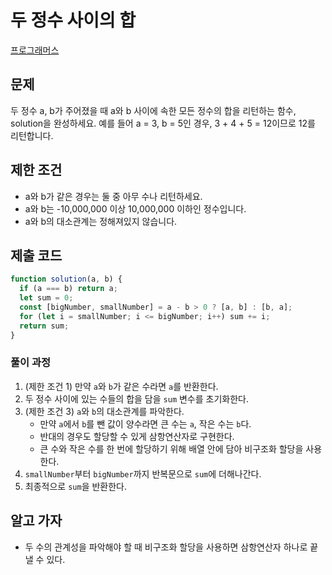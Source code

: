 # 두 정수 사이의 합

[프로그래머스](https://programmers.co.kr/learn/courses/30/lessons/12912)

## 문제

두 정수 a, b가 주어졌을 때 a와 b 사이에 속한 모든 정수의 합을 리턴하는 함수, solution을 완성하세요.
예를 들어 a = 3, b = 5인 경우, 3 + 4 + 5 = 12이므로 12를 리턴합니다.

## 제한 조건

- a와 b가 같은 경우는 둘 중 아무 수나 리턴하세요.
- a와 b는 -10,000,000 이상 10,000,000 이하인 정수입니다.
- a와 b의 대소관계는 정해져있지 않습니다.

## 제출 코드

```javascript
function solution(a, b) {
  if (a === b) return a;
  let sum = 0;
  const [bigNumber, smallNumber] = a - b > 0 ? [a, b] : [b, a];
  for (let i = smallNumber; i <= bigNumber; i++) sum += i;
  return sum;
}
```

### 풀이 과정

1. (제한 조건 1) 만약 `a`와 `b`가 같은 수라면 `a`를 반환한다.
2. 두 정수 사이에 있는 수들의 합을 담을 `sum` 변수를 초기화한다.
3. (제한 조건 3) `a`와 `b`의 대소관계를 파악한다.
   - 만약 `a`에서 `b`를 뺀 값이 양수라면 큰 수는 `a`, 작은 수는 `b`다.
   - 반대의 경우도 할당할 수 있게 삼항연산자로 구현한다.
   - 큰 수와 작은 수를 한 번에 할당하기 위해 배열 안에 담아 비구조화 할당을 사용한다.
4. `smallNumber`부터 `bigNumber`까지 반복문으로 `sum`에 더해나간다.
5. 최종적으로 `sum`을 반환한다.

## 알고 가자

- 두 수의 관계성을 파악해야 할 때 비구조화 할당을 사용하면 삼항연산자 하나로 끝낼 수 있다.
